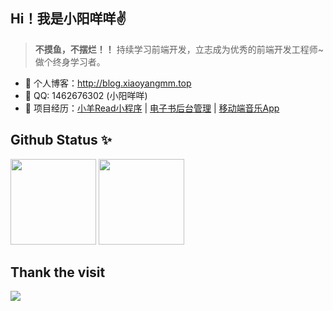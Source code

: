 ## Hi！我是小阳咩咩✌️ 


> **不摸鱼，不摆烂！！**
持续学习前端开发，立志成为优秀的前端开发工程师~做个终身学习者。

- 🏡 个人博客：http://blog.xiaoyangmm.top
- 💬 QQ: 1462676302 (小阳咩咩)
- 🌱 项目经历：<a href="https://github.com/Lamb-xy/Mympvue-Read" target="_blank">小羊Read小程序</a> | <a href="https://github.com/Lamb-xy/admin-front-read" target="_blank">电子书后台管理</a> | <a href="https://github.com/Lamb-xy/vue-music" target="_blank">移动端音乐App</a>

## Github Status ✨

<img align="" height="137px" src="https://github-readme-stats.vercel.app/api?username=wangzhengkang-lcbp&hide_title=true&hide_border=true&show_icons=true&include_all_commits=true&line_height=21&bg_color=0,EC6C6C,FFD479,FFFC79,73FA79&theme=graywhite&locale=cn" />
<img align="" height="137px" src="https://github-readme-stats.vercel.app/api/top-langs/?username=wangzhengkang-lcbp&hide_title=true&hide_border=true&layout=compact&bg_color=0,73FA79,73FDFF,D783FF&theme=graywhite&locale=cn" />


## Thank the visit

![](http://profile-counter.glitch.me/wangzhengkang-lcbp/count.svg)
